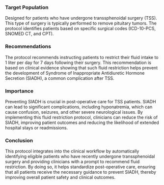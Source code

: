 ### Target Population
Designed for patients who have undergone transsphenoidal surgery (TSS). This type of surgery is typically performed to remove pituitary tumors. The protocol identifies patients based on specific surgical codes (ICD-10-PCS, SNOMED CT, and CPT).
### Recommendations
The protocol recommends instructing patients to restrict their fluid intake to 1 liter per day for 7 days following their surgery. This recommendation is based on clinical evidence showing that such fluid restriction helps prevent the development of Syndrome of Inappropriate Antidiuretic Hormone Secretion (SIADH), a common complication after TSS.
### Importance
Preventing SIADH is crucial in post-operative care for TSS patients. SIADH can lead to significant complications, including hyponatremia, which can cause confusion, seizures, and other severe neurological issues. By implementing this fluid restriction protocol, clinicians can reduce the risk of SIADH, improving patient outcomes and reducing the likelihood of extended hospital stays or readmissions.
### Conclusion
This protocol integrates into the clinical workflow by automatically identifying eligible patients who have recently undergone transsphenoidal surgery and providing clinicians with a prompt to recommend fluid restriction. By doing so, it helps standardize post-operative care, ensuring that all patients receive the necessary guidance to prevent SIADH, thereby improving overall patient safety and clinical outcomes.
